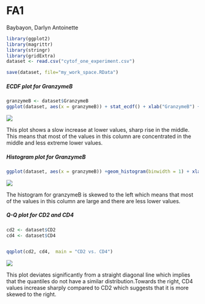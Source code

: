 FA1
================
Baybayon, Darlyn Antoinette

``` r
library(ggplot2)
library(magrittr)
library(stringr)
library(gridExtra)
dataset <- read.csv("cytof_one_experiment.csv")

save(dataset, file="my_work_space.RData")
```

##### ECDF plot for GranzymeB

``` r
granzymeB <- dataset$GranzymeB
ggplot(dataset, aes(x = granzymeB)) + stat_ecdf() + xlab("GranzymeB") + ylab("percent") 
```

![](Figs/unnamed-chunk-2-1.png)<!-- -->

This plot shows a slow increase at lower values, sharp rise in the
middle. This means that most of the values in this column are
concentrated in the middle and less extreme lower values.

##### Histogram plot for GranzymeB

``` r
ggplot(dataset, aes(x = granzymeB)) +geom_histogram(binwidth = 1) + xlab("GranzymeB") + ylab("percent")
```

![](Figs/unnamed-chunk-3-1.png)<!-- -->

The histogram for granzymeB is skewed to the left which means that most
of the values in this column are large and there are less lower values.

##### Q-Q plot for CD2 and CD4

``` r
cd2 <- dataset$CD2
cd4 <- dataset$CD4


qqplot(cd2, cd4,  main = "CD2 vs. CD4") 
```

![](Figs/unnamed-chunk-4-1.png)<!-- -->

This plot deviates significantly from a straight diagonal line which
implies that the quantiles do not have a similar distribution.Towards
the right, CD4 values increase sharply compared to CD2 which suggests
that it is more skewed to the right.

